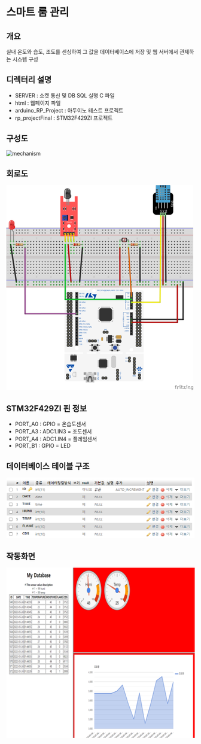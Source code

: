 스마트 룸 관리
=========

개요
----------
실내 온도와 습도, 조도를 센싱하여 그 값을 데이터베이스에 저장 및 웹 서버에서 관제하는 시스템 구성
   
디렉터리 설명
---------
* SERVER : 소켓 통신 및 DB SQL 실행 C 파일
* html : 웹페이지 파일
* arduino_RP_Project : 아두이노 테스트 프로젝트
* rp_projectFinal : STM32F429ZI 프로젝트   
      
구성도
---------
![mechanism](/Readme_src/mechanism.png)   
    
회로도
---------
![circuit](/Readme_src/sized_circuit.png)   

    
STM32F429ZI 핀 정보
--------
* PORT_A0 : GPIO = 온습도센서
* PORT_A3 : ADC1.IN3 = 조도센서
* PORT_A4 : ADC1.IN4 = 플레임센서
* PORT_B1 : GPIO = LED   
     
데이터베이스 테이블 구조
--------
![table](/Readme_src/table_structure.png)   

     
작동화면
----
![running](/Readme_src/running2.png)
